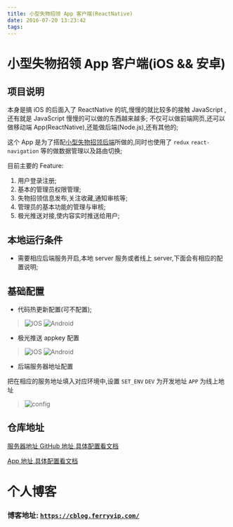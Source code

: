 ```yaml
---
title: 小型失物招领 App 客户端(ReactNative)
date: 2016-07-20 13:23:42
tags:
---
```


# 小型失物招领 App 客户端(iOS && 安卓)

## 项目说明

本身是搞 iOS 的后面入了 ReactNative 的坑,慢慢的就比较多的接触 JavaScript ,还有就是 JavaScript 慢慢的可以做的东西越来越多;
不仅可以做前端网页,还可以做移动端 App(ReactNative),还能做后端(Node.js),还有其他的;

这个 App 是为了搭配[小型失物招领后端](https://github.com/strawferry/lostserver)所做的,同时也使用了 `redux` `react-navigation` 等的做数据管理以及路由切换;

目前主要的 Feature:  
1. 用户登录注册;
2. 基本的管理员权限管理;
3. 失物招领信息发布,关注收藏,通知审核等;
4. 管理员的基本功能的管理与审核;
5. 极光推送对接,使内容实时推送给用户;

## 本地运行条件

* 需要相应后端服务开启,本地 server 服务或者线上 server,下面会有相应的配置说明;


## 基础配置
* 代码热更新配置(可不配置);

> ![iOS](http://ww1.sinaimg.cn/large/8bbf0afbly1forvmdtezxj21r41084bn.jpg)
> ![Android](http://ww1.sinaimg.cn/large/8bbf0afbly1forvzfmss4j228g1huniw.jpg)

* 极光推送 appkey 配置 

>![iOS](http://ww1.sinaimg.cn/large/8bbf0afbly1forvmdt6kmj21ts0xen9o.jpg)
>![Android](http://ww1.sinaimg.cn/large/8bbf0afbly1forvzfndrzj21q81hudzn.jpg)

* 后端服务器地址配置

把在相应的服务地址填入对应环境中,设置 `SET_ENV` `DEV` 为开发地址 `APP` 为线上地址

> ![config](http://ww1.sinaimg.cn/large/8bbf0afbly1forw8hqeqyj21ri1i4ard.jpg)

## 仓库地址

[服务器地址 GitHub 地址,具体配置看文档](https://github.com/strawferry/lostserver)

[App 地址,具体配置看文档](https://github.com/strawferry/lostapp)


# 个人博客
### **博客地址: [`https://cblog.ferryvip.com/`](https://cblog.ferryvip.com/)**
